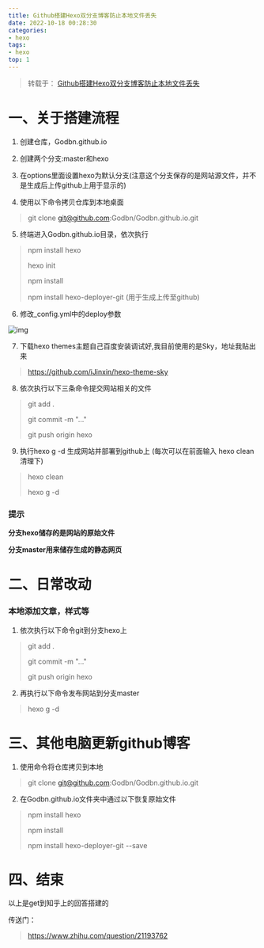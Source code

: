 ```yaml
---
title: Github搭建Hexo双分支博客防止本地文件丢失 
date: 2022-10-18 00:28:30
categories: 
- hexo
tags: 
- hexo
top: 1
---
```



> 转载于： [Github搭建Hexo双分支博客防止本地文件丢失](https://www.jianshu.com/p/7d8df0de1fc7)



# 一、关于搭建流程

1. 创建仓库，Godbn.github.io

2. 创建两个分支:master和hexo

3. 在options里面设置hexo为默认分支(注意这个分支保存的是网站源文件，并不是生成后上传github上用于显示的)

4. 使用以下命令拷贝仓库到本地桌面

> git clone git@github.com:Godbn/Godbn.github.io.git

5. 终端进入Godbn.github.io目录，依次执行

>   npm install hexo
>
>   hexo init
>
>   npm install
>
>   npm install hexo-deployer-git (用于生成上传至github)

6. 修改_config.yml中的deploy参数

![img](https:////upload-images.jianshu.io/upload_images/4797359-7085b85ebbfdd97d.png?imageMogr2/auto-orient/strip|imageView2/2/w/374/format/webp)

7. 下载hexo themes主题自己百度安装调试好,我目前使用的是Sky，地址我贴出来

> https://github.com/iJinxin/hexo-theme-sky

8. 依次执行以下三条命令提交网站相关的文件

> git add .
>
> git commit -m "..."
>
> git push origin hexo

9. 执行hexo g -d 生成网站并部署到github上 (每次可以在前面输入 hexo clean 清理下)

> hexo clean
>
> hexo g -d

### 提示

**分支hexo储存的是网站的原始文件**

**分支master用来储存生成的静态网页**

# 二、日常改动

### 本地添加文章，样式等

1. 依次执行以下命令git到分支hexo上

> git add .
>
> git commit -m "..."
>
> git push origin hexo

2. 再执行以下命令发布网站到分支master

> hexo g -d

# 三、其他电脑更新github博客

1. 使用命令将仓库拷贝到本地

> git clone git@github.com:Godbn/Godbn.github.io.git

2. 在Godbn.github.io文件夹中通过以下恢复原始文件

> npm install hexo
>
> npm install
>
> npm install hexo-deployer-git --save

# 四、结束

以上是get到知乎上的回答搭建的

传送门：

> https://www.zhihu.com/question/21193762

